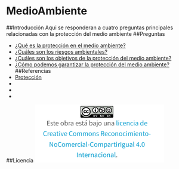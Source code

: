 # MedioAmbiente
##Introducción
Aqui se responderan a cuatro preguntas principales relacionadas con la protección del medio ambiente
##Preguntas
- [¿Qué es la protección en el medio ambiente?](proteccionMedioAmbiente.md)
- [¿Cuáles son los riesgos ambientales?](riesgos.md)
- [¿Cuáles son los objetivos de la protección del medio ambiente?](objetivos.md)
- [¿Cómo podemos garantizar la protección del medio ambiente?](garantizarProteccion.md)
##Referencias
- [Protección](https://www.ine.es/DEFIne/es/concepto.htm?c=4649&op=30066&p=1&n=20)
- 
- 
- 
##Licencia
![image](licencia.PNG)
